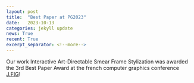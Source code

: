 ```yaml
---
layout: post
title:  "Best Paper at PG2023"
date:   2023-10-13
categories: jekyll update
news: True
recent: True
excerpt_separator: <!--more-->
---
```


Our work Interactive Art-Directable Smear Frame Stylization was awarded the 3rd Best Paper Award at the french computer graphics conference <a href="https://jfig2023.lirmm.fr/program-at-a-glance/" target="_blank">J.FIG</a>!

<!--more-->